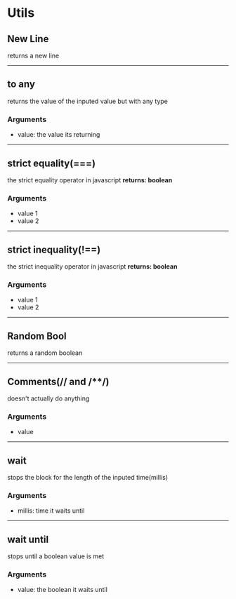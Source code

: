 # Utils
## New Line
returns a new line
___
## to any
returns the value of the inputed value but with any type
### Arguments
* value: the value its returning
___
## strict equality(===)
the strict equality operator in javascript
__returns: boolean__
### Arguments
* value 1
* value 2
___
## strict inequality(!==)
the strict inequality operator in javascript
__returns: boolean__
### Arguments
* value 1
* value 2
___
## Random Bool
returns a random boolean
___
## Comments(// and /**/)
doesn't actually do anything
### Arguments
* value
___
## wait
stops the block for the length of the inputed time(millis)
### Arguments
* millis: time it waits until
___
## wait until
stops until a boolean value is met
### Arguments
* value: the boolean it waits until
